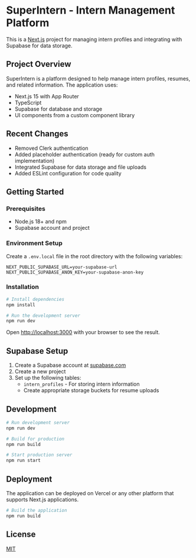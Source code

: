 # SuperIntern - Intern Management Platform

This is a [Next.js](https://nextjs.org) project for managing intern profiles and integrating with Supabase for data storage.

## Project Overview

SuperIntern is a platform designed to help manage intern profiles, resumes, and related information. The application uses:

- Next.js 15 with App Router
- TypeScript
- Supabase for database and storage
- UI components from a custom component library

## Recent Changes

- Removed Clerk authentication
- Added placeholder authentication (ready for custom auth implementation)
- Integrated Supabase for data storage and file uploads
- Added ESLint configuration for code quality

## Getting Started

### Prerequisites

- Node.js 18+ and npm
- Supabase account and project

### Environment Setup

Create a `.env.local` file in the root directory with the following variables:

```
NEXT_PUBLIC_SUPABASE_URL=your-supabase-url
NEXT_PUBLIC_SUPABASE_ANON_KEY=your-supabase-anon-key
```

### Installation

```bash
# Install dependencies
npm install

# Run the development server
npm run dev
```

Open [http://localhost:3000](http://localhost:3000) with your browser to see the result.

## Supabase Setup

1. Create a Supabase account at [supabase.com](https://supabase.com)
2. Create a new project
3. Set up the following tables:
   - `intern_profiles` - For storing intern information
   - Create appropriate storage buckets for resume uploads

## Development

```bash
# Run development server
npm run dev

# Build for production
npm run build

# Start production server
npm run start
```

## Deployment

The application can be deployed on Vercel or any other platform that supports Next.js applications.

```bash
# Build the application
npm run build
```

## License

[MIT](https://choosealicense.com/licenses/mit/)
